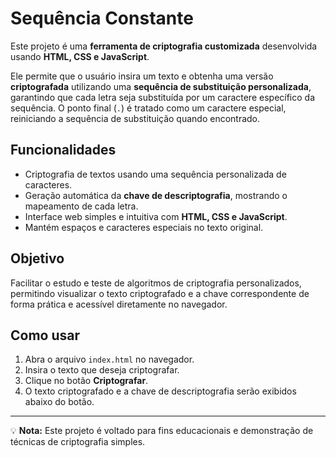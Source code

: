 # Sequência Constante

Este projeto é uma **ferramenta de criptografia customizada** desenvolvida usando **HTML, CSS e JavaScript**.  

Ele permite que o usuário insira um texto e obtenha uma versão **criptografada** utilizando uma **sequência de substituição personalizada**, garantindo que cada letra seja substituída por um caractere específico da sequência. O ponto final (`.`) é tratado como um caractere especial, reiniciando a sequência de substituição quando encontrado.  

## Funcionalidades
- Criptografia de textos usando uma sequência personalizada de caracteres.
- Geração automática da **chave de descriptografia**, mostrando o mapeamento de cada letra.
- Interface web simples e intuitiva com **HTML, CSS e JavaScript**.
- Mantém espaços e caracteres especiais no texto original.

## Objetivo
Facilitar o estudo e teste de algoritmos de criptografia personalizados, permitindo visualizar o texto criptografado e a chave correspondente de forma prática e acessível diretamente no navegador.

## Como usar
1. Abra o arquivo `index.html` no navegador.
2. Insira o texto que deseja criptografar.
3. Clique no botão **Criptografar**.
4. O texto criptografado e a chave de descriptografia serão exibidos abaixo do botão.

---

💡 **Nota:** Este projeto é voltado para fins educacionais e demonstração de técnicas de criptografia simples.
